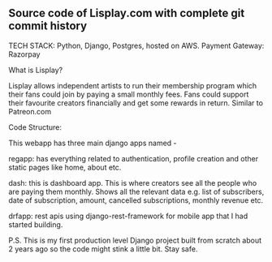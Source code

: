 Source code of Lisplay.com with complete git commit history
-----------------------------------------------------------

TECH STACK: Python, Django, Postgres, hosted on AWS. Payment Gateway: Razorpay

What is Lisplay?

Lisplay allows independent artists to run their membership program which their fans could join by paying a small monthly fees. Fans could support their favourite creators financially and get some rewards in return. Similar to Patreon.com

Code Structure:

This webapp has three main django apps named -

regapp: has everything related to authentication, profile creation and other static pages like home, about etc.

dash: this is dashboard app. This is where creators see all the people who are paying them monthly. Shows all the relevant data e.g. list of subscribers, date of subscription, amount, cancelled subscriptions, monthly revenue etc.

drfapp: rest apis using django-rest-framework for mobile app that I had started building.

P.S. This is my first production level Django project built from scratch about 2 years ago so the code might stink a little bit. Stay safe.
